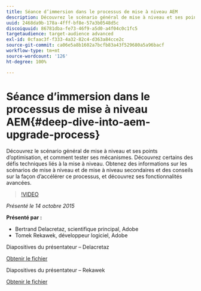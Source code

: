```yaml
---
title: Séance d’immersion dans le processus de mise à niveau AEM
description: Découvrez le scénario général de mise à niveau et ses points d’optimisation, et comment tester ses mécanismes. Découvrez certains des défis techniques liés à la mise à niveau. Obtenez des informations sur les scénarios de mise à niveau et de mise à niveau secondaires et des conseils sur la façon d’accélérer ce processus, et découvrez ses fonctionnalités avancées.
uuid: 2468da9b-178a-4fff-bf8e-57a3b0548d5c
discoiquuid: 86781dba-fe73-46f9-a5d0-a4f04c0c1fc5
targetaudience: target-audience advanced
exl-id: 0cfaac3f-f333-4a32-82c4-d363a84cce2c
source-git-commit: ca06e5a8b1602a7bcfb83a43f529680a5a96bacf
workflow-type: tm+mt
source-wordcount: '126'
ht-degree: 100%

---
```


# Séance d’immersion dans le processus de mise à niveau AEM{#deep-dive-into-aem-upgrade-process}

Découvrez le scénario général de mise à niveau et ses points d’optimisation, et comment tester ses mécanismes. Découvrez certains des défis techniques liés à la mise à niveau. Obtenez des informations sur les scénarios de mise à niveau et de mise à niveau secondaires et des conseils sur la façon d’accélérer ce processus, et découvrez ses fonctionnalités avancées.

>[!VIDEO](https://video.tv.adobe.com/v/19376/?quality=9)

*Présenté le 14 octobre 2015*

**Présenté par :**

* Bertrand Delacretaz, scientifique principal, Adobe
* Tomek Rekawek, développeur logiciel, Adobe

Diapositives du présentateur – Delacretaz

[Obtenir le fichier](assets/aemgems-upgrades-2015-bdelacretaz.pdf)

Diapositives du présentateur – Rekawek

[Obtenir le fichier](assets/aemgems-upgrades-2015-trekaewk.pdf)
<!--
[Get back to the Overview](https://helpx.adobe.com/experience-manager/kt/eseminars/gems/aem-index.html)
-->
